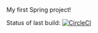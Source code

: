 My first Spring project! 

Status of last build:
[![CircleCI](https://circleci.com/gh/mirci0ne/sfg-pet-clinic/tree/main.svg?style=svg)](https://circleci.com/gh/mirci0ne/sfg-pet-clinic/tree/main)